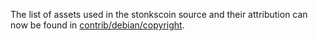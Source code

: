 The list of assets used in the stonkscoin source and their attribution can now be found in [contrib/debian/copyright](../contrib/debian/copyright).
